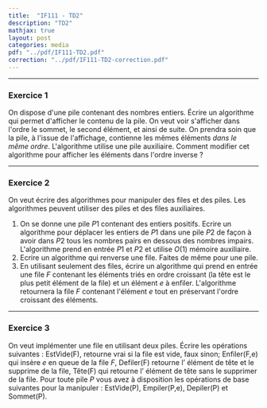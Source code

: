 ```yaml
---
title:  "IF111 - TD2"
description: "TD2"
mathjax: true
layout: post
categories: media
pdf: "../pdf/IF111-TD2.pdf"
correction: "../pdf/IF111-TD2-correction.pdf"
---
```


---

### Exercice 1

On dispose d'une pile contenant des nombres entiers. Écrire un algorithme qui permet d'afficher le contenu de la pile. On veut voir s'afficher dans l'ordre le sommet, le second élément, et ainsi de suite. On prendra soin que la pile, à l'issue de l'affichage, contienne les mêmes éléments *dans le même ordre*. L'algorithme utilise une pile auxiliaire. Comment modifier cet algorithme pour afficher les éléments dans l'ordre inverse ?

---

### Exercice 2

On veut écrire des algorithmes pour manipuler des files et des piles. Les algorithmes peuvent utiliser des piles et des files auxiliaires.  

1. On se donne une pile $P1$ contenant des entiers positifs. Ecrire un algorithme pour déplacer les entiers de $P1$ dans une pile $P2$ de façon à avoir dans $P2$ tous les nombres pairs en dessous des nombres impairs. L'algorithme prend en entrée $P1$ et $P2$ et utilise $O(1)$ mémoire auxiliaire.
2. Ecrire un algorithme qui renverse une file. Faites de même pour une pile.
3. En utilisant seulement des files, écrire un algorithme qui prend en entrée une file $F$ contenant les éléments triés en ordre croissant (la tête est le plus petit élément de la file) et un élément $e$ à enfiler. L'algorithme retournera la file $F$ contenant l'élément $e$ tout en préservant l'ordre croissant des éléments. 

---

### Exercice 3

On veut implémenter une file en utilisant deux piles. Écrire les opérations suivantes : EstVide(F), 
retourne vrai si la file est vide, faux sinon; Enfiler(F,e) qui insère $e$ en queue de la file $F$, Defiler(F)
retourne l’ élément de tête et le supprime de la file, Tête(F) qui retourne l’ élément de tête sans le supprimer de la file.
Pour toute pile $P$ vous avez à disposition les opérations de base suivantes pour la manipuler : EstVide(P),  Empiler(P,e), Depiler(P) et Sommet(P).